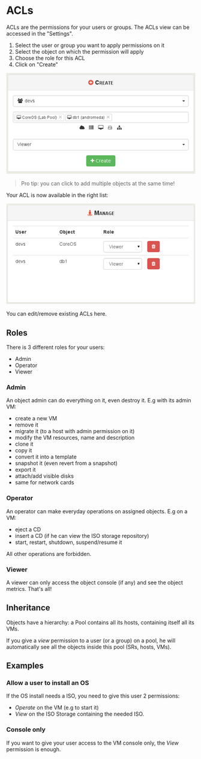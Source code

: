 # ACLs

ACLs are the permissions for your users or groups. The ACLs view can be accessed in the "Settings".

1. Select the user or group you want to apply permissions on it
2. Select the object on which the permission will apply
3. Choose the role for this ACL
4. Click on "Create"

![](createacl.png)

> Pro tip: you can click to add multiple objects at the same time!

Your ACL is now available in the right list:

![](acllist.png)

You can edit/remove existing ACLs here.

## Roles

There is 3 different roles for your users:

* Admin
* Operator
* Viewer

### Admin

An object admin can do everything on it, even destroy it. E.g with its admin VM:

* create a new VM
* remove it
* migrate it (to a host with admin permission on it)
* modify the VM resources, name and description
* clone it
* copy it
* convert it into a template
* snapshot it (even revert from a snapshot)
* export it
* attach/add visible disks
* same for network cards

### Operator

An operator can make everyday operations on assigned objects. E.g on a VM:

* eject a CD
* insert a CD (if he can view the ISO storage repository)
* start, restart, shutdown, suspend/resume it

All other operations are forbidden.

### Viewer

A viewer can only access the object console (if any) and see the object metrics. That's all!

## Inheritance

Objects have a hierarchy: a Pool contains all its hosts, containing itself all its VMs.

If you give a *view* permission to a user (or a group) on a pool, he will automatically see all the objects inside this pool (SRs, hosts, VMs).

## Examples

### Allow a user to install an OS

If the OS install needs a ISO, you need to give this user 2 permissions:

* *Operate* on the VM (e.g to start it)
* *View* on the ISO Storage containing the needed ISO.

### Console only

If you want to give your user access to the VM console only, the *View* permission is enough.